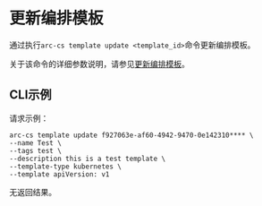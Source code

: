 # 更新编排模板

通过执行`arc-cs template update <template_id>`命令更新编排模板。

关于该命令的详细参数说明，请参见[更新编排模板](/intl.zh-CN/API参考/应用/更新编排模板.md)。

## CLI示例

请求示例：

```
arc-cs template update f927063e-af60-4942-9470-0e142310**** \
--name Test \
--tags test \
--description this is a test template \
--template-type kubernetes \
--template apiVersion: v1
```

无返回结果。

